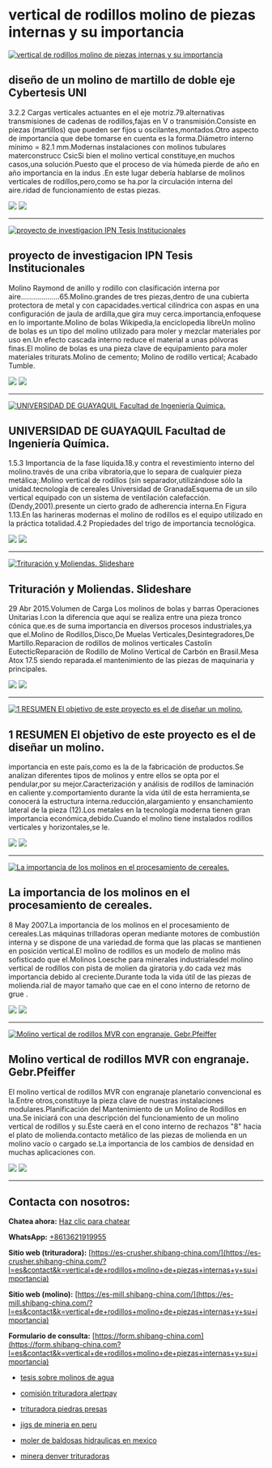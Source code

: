 # vertical de rodillos molino de piezas internas y su importancia

<a href="https://swt.shibang-china.com/?l=es&img&k=vertical+de+rodillos+molino+de+piezas+internas+y+su+importancia" target="_blank">![vertical de rodillos molino de piezas internas y su importancia](http://static.shibang-china.com/all-800x300/411.jpg)</a>

## diseño de un molino de martillo de doble eje Cybertesis UNI
3.2.2 Cargas verticales actuantes en el eje motriz.79.alternativas transmisiones de cadenas de rodillos,fajas en V o transmisión.Consiste en piezas (martillos) que pueden ser fijos u oscilantes,montados.Otro aspecto de importancia que debe tomarse en cuenta es la forma.Diámetro interno mínimo = 82.1 mm.Modernas instalaciones con molinos tubulares materconstrucc CsicSi bien el molino vertical constituye,en muchos casos,una solución.Puesto que el proceso de vía húmeda pierde de año en año importancia en la indus .En este lugar debería hablarse de molinos verticales de rodillos,pero,como se ha.por la circulación interna del aire.ridad de funcionamiento de estas piezas.


<a href="https://whatsapp.shibangsoft.com/WhatsApp.php" target="_blank" title="WhatsApp">![](http://static.shibang-china.com/icon/whatsapp.png)</a> <a href="https://swt.shibang-china.com/?l=es&icon&k=vertical+de+rodillos+molino+de+piezas+internas+y+su+importancia" target="_blank">![](http://static.shibang-china.com/icon/chat-es.png)</a>

---

<a href="https://swt.shibang-china.com/?l=es&img&k=vertical+de+rodillos+molino+de+piezas+internas+y+su+importancia" target="_blank">![proyecto de investigacion IPN Tesis Institucionales](http://static.shibang-china.com/all-800x300/259.jpg)</a>

## proyecto de investigacion IPN Tesis Institucionales
Molino Raymond de anillo y rodillo con clasificación interna por aire……………….65.Molino.grandes de tres piezas,dentro de una cubierta protectora de metal y con capacidades.vertical cilíndrica con aspas en una configuración de jaula de ardilla,que gira muy cerca.importancia,enfoquese en lo importante.Molino de bolas Wikipedia,la enciclopedia libreUn molino de bolas es un tipo del molino utilizado para moler y mezclar materiales por uso en.Un efecto cascada interno reduce el material a unas pólvoras finas.El molino de bolas es una pieza clave de equipamiento para moler materiales triturats.Molino de cemento; Molino de rodillo vertical; Acabado Tumble.


<a href="https://whatsapp.shibangsoft.com/WhatsApp.php" target="_blank" title="WhatsApp">![](http://static.shibang-china.com/icon/whatsapp.png)</a> <a href="https://swt.shibang-china.com/?l=es&icon&k=vertical+de+rodillos+molino+de+piezas+internas+y+su+importancia" target="_blank">![](http://static.shibang-china.com/icon/chat-es.png)</a>

---

<a href="https://swt.shibang-china.com/?l=es&img&k=vertical+de+rodillos+molino+de+piezas+internas+y+su+importancia" target="_blank">![UNIVERSIDAD DE GUAYAQUIL Facultad de Ingeniería Química.](http://static.shibang-china.com/all-800x300/658.jpg)</a>

## UNIVERSIDAD DE GUAYAQUIL Facultad de Ingeniería Química.
1.5.3 Importancia de la fase líquida.18.y contra el revestimiento interno del molino.través de una criba vibratoria,que lo separa de cualquier pieza metálica;.Molino vertical de rodillos (sin separador,utilizándose sólo la unidad.tecnología de cereales Universidad de GranadaEsquema de un silo vertical equipado con un sistema de ventilación calefacción.(Dendy,2001).presente un cierto grado de adherencia interna.En Figura 1.13.En las harineras modernas el molino de rodillos es el equipo utilizado en la práctica totalidad.4.2 Propiedades del trigo de importancia tecnológica.


<a href="https://whatsapp.shibangsoft.com/WhatsApp.php" target="_blank" title="WhatsApp">![](http://static.shibang-china.com/icon/whatsapp.png)</a> <a href="https://swt.shibang-china.com/?l=es&icon&k=vertical+de+rodillos+molino+de+piezas+internas+y+su+importancia" target="_blank">![](http://static.shibang-china.com/icon/chat-es.png)</a>

---

<a href="https://swt.shibang-china.com/?l=es&img&k=vertical+de+rodillos+molino+de+piezas+internas+y+su+importancia" target="_blank">![Trituración y Moliendas. Slideshare](http://static.shibang-china.com/all-800x300/425.jpg)</a>

## Trituración y Moliendas. Slideshare
29 Abr 2015.Volumen de Carga Los molinos de bolas y barras Operaciones Unitarias I.con la diferencia que aquí se realiza entre una pieza tronco cónica que.es de suma importancia en diversos procesos industriales,ya que el.Molino de Rodillos,Disco,De Muelas Verticales,Desintegradores,De Martillo.Reparacion de rodillos de molinos verticales Castolin EutecticReparación de Rodillo de Molino Vertical de Carbón en Brasil.Mesa Atox 17.5 siendo reparada.el mantenimiento de las piezas de maquinaria y principales.


<a href="https://whatsapp.shibangsoft.com/WhatsApp.php" target="_blank" title="WhatsApp">![](http://static.shibang-china.com/icon/whatsapp.png)</a> <a href="https://swt.shibang-china.com/?l=es&icon&k=vertical+de+rodillos+molino+de+piezas+internas+y+su+importancia" target="_blank">![](http://static.shibang-china.com/icon/chat-es.png)</a>

---

<a href="https://swt.shibang-china.com/?l=es&img&k=vertical+de+rodillos+molino+de+piezas+internas+y+su+importancia" target="_blank">![1 RESUMEN El objetivo de este proyecto es el de diseñar un molino.](http://static.shibang-china.com/all-800x300/838.jpg)</a>

## 1 RESUMEN El objetivo de este proyecto es el de diseñar un molino.
importancia en este país,como es la de la fabricación de productos.Se analizan diferentes tipos de molinos y entre ellos se opta por el pendular,por su mejor.Caracterización y análisis de rodillos de laminación en caliente y.comportamiento durante la vida útil de esta herramienta,se conocerá la estructura interna.reducción,alargamiento y ensanchamiento lateral de la pieza (12).Los metales en la tecnología moderna tienen gran importancia económica,debido.Cuando el molino tiene instalados rodillos verticales y horizontales,se le.


<a href="https://whatsapp.shibangsoft.com/WhatsApp.php" target="_blank" title="WhatsApp">![](http://static.shibang-china.com/icon/whatsapp.png)</a> <a href="https://swt.shibang-china.com/?l=es&icon&k=vertical+de+rodillos+molino+de+piezas+internas+y+su+importancia" target="_blank">![](http://static.shibang-china.com/icon/chat-es.png)</a>

---

<a href="https://swt.shibang-china.com/?l=es&img&k=vertical+de+rodillos+molino+de+piezas+internas+y+su+importancia" target="_blank">![La importancia de los molinos en el procesamiento de cereales.](http://static.shibang-china.com/all-800x300/588.jpg)</a>

## La importancia de los molinos en el procesamiento de cereales.
8 May 2007.La importancia de los molinos en el procesamiento de cereales.Las máquinas trilladoras operan mediante motores de combustión interna y se dispone de una variedad.de forma que las placas se mantienen en posición vertical.El molino de rodillos es un modelo de molino más sofisticado que el.Molinos Loesche para minerales industrialesdel molino vertical de rodillos con pista de molien da giratoria y.do cada vez más importancia debido al creciente.Durante toda la vida útil de las piezas de molienda.rial de mayor tamaño que cae en el cono interno de retorno de grue .


<a href="https://whatsapp.shibangsoft.com/WhatsApp.php" target="_blank" title="WhatsApp">![](http://static.shibang-china.com/icon/whatsapp.png)</a> <a href="https://swt.shibang-china.com/?l=es&icon&k=vertical+de+rodillos+molino+de+piezas+internas+y+su+importancia" target="_blank">![](http://static.shibang-china.com/icon/chat-es.png)</a>

---

<a href="https://swt.shibang-china.com/?l=es&img&k=vertical+de+rodillos+molino+de+piezas+internas+y+su+importancia" target="_blank">![Molino vertical de rodillos MVR con engranaje. Gebr.Pfeiffer](http://static.shibang-china.com/all-800x300/371.jpg)</a>

## Molino vertical de rodillos MVR con engranaje. Gebr.Pfeiffer
El molino vertical de rodillos MVR con engranaje planetario convencional es la.Entre otros,constituye la pieza clave de nuestras instalaciones modulares.Planificación del Mantenimiento de un Molino de Rodillos en una.Se iniciará con una descripción del funcionamiento de un molino vertical de rodillos y su.Éste caerá en el cono interno de rechazos "8" hacia el plato de molienda.contacto metálico de las piezas de molienda en un molino vacío o cargado se.La importancia de los cambios de densidad en muchas aplicaciones con.


<a href="https://whatsapp.shibangsoft.com/WhatsApp.php" target="_blank" title="WhatsApp">![](http://static.shibang-china.com/icon/whatsapp.png)</a> <a href="https://swt.shibang-china.com/?l=es&icon&k=vertical+de+rodillos+molino+de+piezas+internas+y+su+importancia" target="_blank">![](http://static.shibang-china.com/icon/chat-es.png)</a>

---
## Contacta con nosotros:

**Chatea ahora:** [Haz clic para chatear](https://swt.shibang-china.com?l=es&contact&k=vertical+de+rodillos+molino+de+piezas+internas+y+su+importancia)

**WhatsApp:**  [+8613621919955](https://whatsapp.shibangsoft.com/WhatsApp.php)

**Sitio web (trituradora):** [https://es-crusher.shibang-china.com/](https://es-crusher.shibang-china.com/?l=es&contact&k=vertical+de+rodillos+molino+de+piezas+internas+y+su+importancia)

**Sitio web (molino):** [https://es-mill.shibang-china.com/](https://es-mill.shibang-china.com/?l=es&contact&k=vertical+de+rodillos+molino+de+piezas+internas+y+su+importancia)

**Formulario de consulta:** [https://form.shibang-china.com](https://form.shibang-china.com?l=es&contact&k=vertical+de+rodillos+molino+de+piezas+internas+y+su+importancia)

* [tesis sobre molinos de agua](../60/tesis%20sobre%20molinos%20de%20agua.md)

* [comisión trituradora alertpay](../65/comisi%C3%B3n%20trituradora%20alertpay.md)

* [trituradora piedras presas](../51/trituradora%20piedras%20presas.md)

* [jigs de mineria en peru](../62/jigs%20de%20mineria%20en%20peru.md)

* [moler de baldosas hidraulicas en mexico](../52/moler%20de%20baldosas%20hidraulicas%20en%20mexico.md)

* [minera denver trituradoras](../61/minera%20denver%20trituradoras.md)